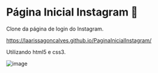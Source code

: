 # Página Inicial Instagram :iphone:

Clone da página de login do Instagram.

 https://laarissagoncalves.github.io/PaginaInicialInstagram/

Utilizando html5 e css3.

![image](https://user-images.githubusercontent.com/86576676/136897080-3b151dbe-096f-49b9-8adc-393bd22d6fe2.png)

